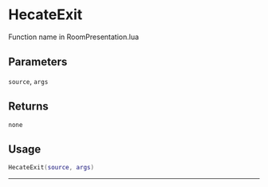 # HecateExit
Function name in RoomPresentation.lua
## Parameters
`source`, `args`
## Returns
`none`
## Usage
```lua
HecateExit(source, args)
```
---
